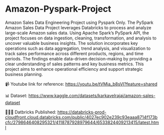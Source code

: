 # Amazon-Pyspark-Project
Amazon Sales Data Engineering Project using Pyspark Only. The PySpark Amazon Sales Data Project leverages Databricks to process and analyze large-scale Amazon sales data. Using Apache Spark’s PySpark API, the project focuses on data ingestion, cleaning, transformation, and analysis to uncover valuable business insights. The solution incorporates key operations such as data aggregation, trend analysis, and visualization to track sales performance across different products, regions, and time periods. The findings enable data-driven decision-making by providing a clear understanding of sales patterns and key business metrics. This project aims to enhance operational efficiency and support strategic business planning.

📹 Youtube link for reference: https://youtu.be/tVMia_b8sVI?feature=shared

📊 Dataset: https://www.kaggle.com/datasets/karkavelrajaj/amazon-sales-dataset

👩🏻‍💻 Datbricks Published: https://databricks-prod-cloudfront.cloud.databricks.com/public/4027ec902e239c93eaaa8714f173bcfc/2798646408295321/4118787928979644/6533824409213415/latest.html
